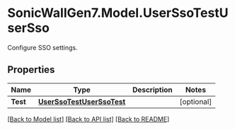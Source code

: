 # SonicWallGen7.Model.UserSsoTestUserSso
Configure SSO settings.

## Properties

Name | Type | Description | Notes
------------ | ------------- | ------------- | -------------
**Test** | [**UserSsoTestUserSsoTest**](UserSsoTestUserSsoTest.md) |  | [optional] 

[[Back to Model list]](../README.md#documentation-for-models) [[Back to API list]](../README.md#documentation-for-api-endpoints) [[Back to README]](../README.md)

